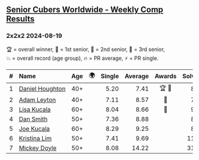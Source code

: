 <style>table {white-space: nowrap;}</style>
<link rel="stylesheet" type="text/css" href="/scw-comp/css/flags.css" />

## [Senior Cubers Worldwide - Weekly Comp Results](/scw-comp/results/)
### 2x2x2 2024-08-19

<span style="white-space: nowrap;">🏆 = overall winner</span>, <span style="white-space: nowrap;">🥇 = 1st senior</span>, <span style="white-space: nowrap;">🥈 = 2nd senior</span>, <span style="white-space: nowrap;">🥉 = 3rd senior</span>, <span style="white-space: nowrap;">💥 = overall record (age group)</span>, <span style="white-space: nowrap;">🔥 = PR average</span>, <span style="white-space: nowrap;">⚡ = PR single</span>.

| # | Name | Age | 🌍 | Single | Average | Awards | Solve 1 | Solve 2 | Solve 3 | Solve 4 | Solve 5 | Video |
| :--: | :-- | :--: | :--: | --: | --: | :--: | --: | --: | --: | --: | --: | :-- |
| 1 | [Daniel Houghton](../../persons/daniel_houghton/222.md) | 40+ | <i class="flag flag-CH" /> | 5.20 | 7.41 | 🏆 🥇 | 8.28 | 6.38 | 8.63 | 5.20 | 7.56 | [Desktop](https://www.facebook.com/events/1156782986175552/permalink/1160401365813714) / [Mobile](https://m.facebook.com/events/1156782986175552?view=permalink&id=1160401365813714) |
| 2 | [Adam Leyton](../../persons/adam_leyton/222.md) | 40+ | <i class="flag flag-GB" /> | 7.11 | 8.57 | 🥈 | 7.11 | 9.35 | 8.23 | 8.12 | 10.79 | [Desktop](https://www.facebook.com/events/1156782986175552/permalink/1162357882284729) / [Mobile](https://m.facebook.com/events/1156782986175552?view=permalink&id=1162357882284729) |
| 3 | [Lisa Kucala](../../persons/lisa_kucala/222.md) | 60+ | <i class="flag flag-US" /> | 8.04 | 8.66 | 🥉 | 9.22 | 8.62 | 15.04 | 8.15 | 8.04 | [Desktop](https://www.facebook.com/events/1156782986175552/permalink/1166147271905790) / [Mobile](https://m.facebook.com/events/1156782986175552?view=permalink&id=1166147271905790) |
| 4 | [Dan Smith](../../persons/dan_smith/222.md) | 50+ | <i class="flag flag-US" /> | 7.36 | 8.88 |  | 8.84 | 9.41 | 8.40 | 7.36 | 10.92 | [Desktop](https://www.facebook.com/events/1156782986175552/permalink/1164414862079031) / [Mobile](https://m.facebook.com/events/1156782986175552?view=permalink&id=1164414862079031) |
| 5 | [Joe Kucala](../../persons/joe_kucala/222.md) | 60+ | <i class="flag flag-US" /> | 8.29 | 9.25 |  | 8.29 | 8.39 | 9.93 | 9.42 | 10.43 | [Desktop](https://www.facebook.com/events/1156782986175552/permalink/1161958265658024) / [Mobile](https://m.facebook.com/events/1156782986175552?view=permalink&id=1161958265658024) |
| 6 | [Kristina Lim](../../persons/kristina_lim/222.md) | 50+ | <i class="flag flag-US" /> | 7.41 | 9.69 |  | 11.24 | 8.19 | 9.65 | 11.53 | 7.41 | [Desktop](https://www.facebook.com/1045330593/videos/1935821773555528) / [Mobile](https://m.facebook.com/1045330593/videos/1935821773555528) |
| 7 | [Mickey Doyle](../../persons/mickey_doyle/222.md) | 50+ | <i class="flag flag-US" /> | 8.08 | 14.22 |  | 31.23 | 8.08 | 10.36 | 12.16 | 20.13 | [Desktop](https://www.facebook.com/events/1156782986175552/permalink/1165196298667554) / [Mobile](https://m.facebook.com/events/1156782986175552?view=permalink&id=1165196298667554) |

<!-- Global site tag (gtag.js) - Google Analytics -->
<script async src="https://www.googletagmanager.com/gtag/js?id=UA-86348435-3"></script>
<script>window.dataLayer = window.dataLayer || []; function gtag() {dataLayer.push(arguments);} gtag('js', new Date()); gtag('config', 'UA-86348435-3');</script>
